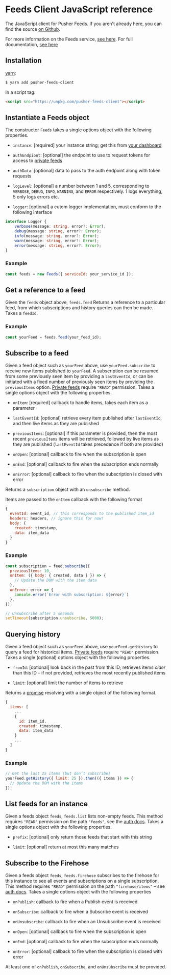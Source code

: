 # Feeds Client JavaScript reference

The JavaScript client for Pusher Feeds. If you aren't already here, you can
find the source [on Github](https://github.com/pusher/feeds-client-js).

For more information on the Feeds service, [see
here](https://pusher.com/feeds). For full documentation, [see
here](https://docs.pusher.com/feeds)

## Installation

[yarn](https://yarnpkg.com/):

```sh
$ yarn add pusher-feeds-client
```

In a script tag:

```html
<script src="https://unpkg.com/pusher-feeds-client"></script>
```

## Instantiate a Feeds object

The constructor `Feeds` takes a single options object with the following
properties.

- `instance`: [required] your instance string; get this from [your
  dashboard](https://dash.pusher.com)

- `authEndpiont`: [optional] the endpoint to use to request tokens for access
  to [private feeds](https://docs.pusher.com/feeds/private-feeds/)

- `authData`: [optional] data to pass to the auth endpoint along with token
  requests

- `logLevel`: [optional] a number between 1 and 5, corresponding to `VERBOSE`,
  `DEBUG`, `INFO`, `WARNING`, and `ERROR` respectively. 1 logs everything, 5
  only logs errors etc.

- `logger`: [optional] a cutom logger implementation, must conform to the
  following interface

```ts
interface Logger {
    verbose(message: string, error?: Error);
    debug(message: string, error?: Error);
    info(message: string, error?: Error);
    warn(message: string, error?: Error);
    error(message: string, error?: Error);
}
```

### Example

```js
const feeds = new Feeds({ serviceId: your_service_id });
```

## Get a reference to a feed

Given the `feeds` object above, `feeds.feed` Returns a reference to a
particular feed, from which subscriptions and history queries can then be made.
Takes a `feedId`.

### Example

```js
const yourFeed = feeds.feed(your_feed_id);
```

## Subscribe to a feed

Given a feed object such as `yourFeed` above, use `yourFeed.subscribe` to
receive new items published to `yourFeed`. A subscription can be resumed from
some previously seen item by providing a `lastEventId`, or can be initiated
with a fixed number of previously seen items by providing the `previousItems`
option.  [Private
feeds](https://docs.pusher.com/feeds/private-feeds/) require `"READ"`
permission. Takes a single options object with the following properties.

- `onItem`: [required] callback to handle items, takes each item as a parameter

- `lastEventId`: [optional] retrieve every item published after `lastEventId`,
  and then live items as they are published

- `previousItems`: [optional] if this parameter is provided, then the most recent
  `previousItems` items will be retrieved, followed by live items as they are
  published (`lastEventId` takes precedence if both are provided)

- `onOpen`: [optional] callback to fire when the subscription is open

- `onEnd`: [optional] callback to fire when the subscription ends normally

- `onError`: [optional] callback to fire when the subscription is closed with
  error

Returns a `subscription` object with an `unsubscribe` method.

Items are passed to the `onItem` callback with the following format

```js
{
  eventId: event_id, // this corresponds to the published item_id
  headers: headers, // ignore this for now!
  body: {
    created: timestamp,
    data: item_data
  }
}
```

### Example

```js
const subscription = feed.subscribe({
  previousItems: 10,
  onItem: ({ body: { created, data } }) => {
    // Update the DOM with the item data
  },
  onError: error => {
    console.error(`Error with subscription: ${error}`)
  },
});

// Unsubscribe after 5 seconds
setTimeout(subscription.unsubscribe, 5000);
```

## Querying history

Given a feed object such as `yourFeed` above, use `yourFeed.getHistory` to
query a feed for historical items. [Private
feeds](https://docs.pusher.com/feeds/private-feeds/) require `"READ"`
permission. Takes a single (optional) options object with the following
properties.

- `fromId`: [optional] look back in the past from this ID; retrieves items
  _older_ than this ID – if not provided, retrieves the most recently published
  items

- `limit`: [optional] limit the number of items to retrieve

Returns a [promise](https://mdn.io/promise) resolving with a single object of
the following format.

```js
{
  items: [
    ...
    {
      id: item_id,
      created: timestamp,
      data: item_data
    }
    ...
  ]
}
```

### Example

```js
// Get the last 25 items (but don’t subscribe)
yourFeed.getHistory({ limit: 25 }).then(({ items }) => {
  // Update the DOM with the items
});
```

## List feeds for an instance

Given a feeds object `feeds`, `feeds.list` lists non-empty feeds. This method
requires `"READ"` permission on the path `"feeds"`, see the [auth
docs](https://docs.pusher.com/feeds/private-feeds/).
Takes a single options object with the following properties.

- `prefix`: [optional] only return those feeds that start with this string

- `limit`: [optional] return at most this many matches

## Subscribe to the Firehose

Given a feeds object `feeds`, `feeds.firehose` subscribes to the firehose for
this instance to see all events and subscriptions on a single subscription.
This method requires `"READ"` permission on the path `"firehose/items"` – see
[auth docs](https://docs.pusher.com/feeds/private-feeds/).  Takes a
single options object with the following properties

- `onPublish`: callback to fire when a Publish event is received

- `onSubscribe`: callback to fire when a Subscribe event is received

- `onUnsubscribe`: callback to fire when an Unsubscribe event is received

- `onOpen`: [optional] callback to fire when the subscription is open

- `onEnd`: [optional] callback to fire when the subscription ends normally

- `onError`: [optional] callback to fire when the subscription is closed with
  error

At least one of `onPublish`, `onSubscribe`, and `onUnsubscribe` must be
provided.
